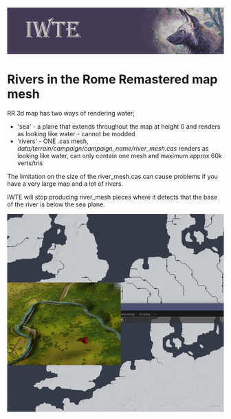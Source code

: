 ![IWTE banner](../IWTEgithub_images/IWTEbanner.jpg)
# Rivers in the Rome Remastered map mesh

RR 3d map has two ways of rendering water;  
* 'sea' - a plane that extends throughout the map at height 0 and renders as looking like water - cannot be modded
* 'rivers' - ONE .cas mesh, *data/terrain/campaign/campaign_name/river_mesh.cas* renders as looking like water, can only contain one mesh and maximum approx 60k verts/tris

The limitation on the size of the river_mesh.cas can cause problems if you have a very large map and a lot of rivers.

IWTE will stop producing river_mesh pieces where it detects that the base of the river is below the sea plane.

![RR_map_mesh_river_drop](../IWTEgithub_images/RR_map_mesh_river_drop.jpg)
